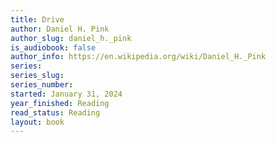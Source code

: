 ```yaml
---
title: Drive
author: Daniel H. Pink
author_slug: daniel_h._pink
is_audiobook: false
author_info: https://en.wikipedia.org/wiki/Daniel_H._Pink
series: 
series_slug: 
series_number: 
started: January 31, 2024
year_finished: Reading
read_status: Reading
layout: book
---
```

